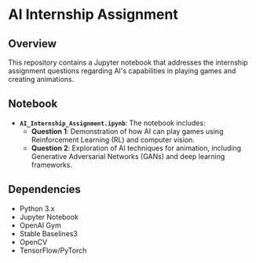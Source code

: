 # AI Internship Assignment

## Overview

This repository contains a Jupyter notebook that addresses the internship assignment questions regarding AI's capabilities in playing games and creating animations.

## Notebook

- **`AI_Internship_Assignment.ipynb`**: The notebook includes:
  - **Question 1**: Demonstration of how AI can play games using Reinforcement Learning (RL) and computer vision. 
  - **Question 2**: Exploration of AI techniques for animation, including Generative Adversarial Networks (GANs) and deep learning frameworks.
## Dependencies

- Python 3.x
- Jupyter Notebook
- OpenAI Gym
- Stable Baselines3
- OpenCV
- TensorFlow/PyTorch
